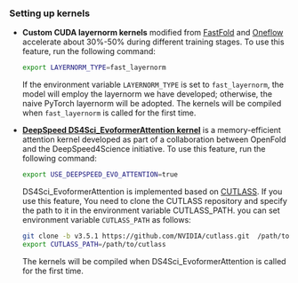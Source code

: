 ### Setting up kernels

- **Custom CUDA layernorm kernels** modified from [FastFold](https://github.com/hpcaitech/FastFold) and [Oneflow](https://github.com/Oneflow-Inc/oneflow) accelerate about 30%-50% during different training stages. To use this feature, run the following command:
  ```bash
  export LAYERNORM_TYPE=fast_layernorm
  ```
  If the environment variable `LAYERNORM_TYPE` is set to `fast_layernorm`, the model will employ the layernorm we have developed; otherwise, the naive PyTorch layernorm will be adopted. The kernels will be compiled when `fast_layernorm` is called for the first time.
- **[DeepSpeed DS4Sci_EvoformerAttention kernel](https://www.deepspeed.ai/tutorials/ds4sci_evoformerattention/)** is a memory-efficient attention kernel developed as part of a collaboration between OpenFold and the DeepSpeed4Science initiative. To use this feature, run the following command:
  ```bash
  export USE_DEEPSPEED_EVO_ATTENTION=true
  ```
  DS4Sci_EvoformerAttention is implemented based on [CUTLASS](https://github.com/NVIDIA/cutlass). If you use this feature, You need to clone the CUTLASS repository and specify the path to it in the environment variable CUTLASS_PATH. you can set environment variable `CUTLASS_PATH` as follows:

  ```bash
  git clone -b v3.5.1 https://github.com/NVIDIA/cutlass.git  /path/to/cutlass
  export CUTLASS_PATH=/path/to/cutlass
  ```

  The kernels will be compiled when DS4Sci_EvoformerAttention is called for the first time.